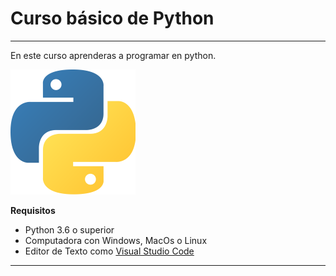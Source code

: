 # Curso básico de Python
--------------------------------
En este curso aprenderas a programar en python.

![Logo de Python](img/python.png)

**Requisitos**
- Python 3.6 o superior
- Computadora con Windows, MacOs o Linux
- Editor de Texto como [Visual Studio Code](https://code.visualstudio.com/Download)

--------------------------------